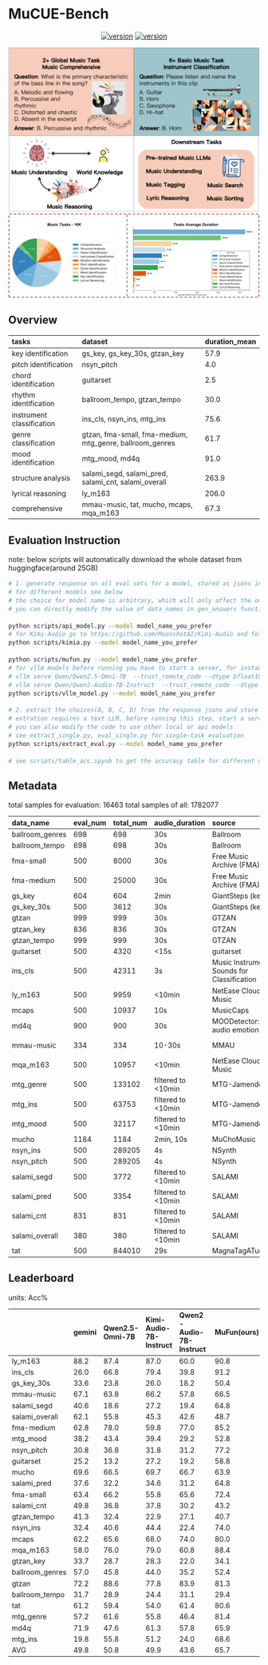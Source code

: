 # MuCUE-Bench

<div align="center">
    <a href="https://arxiv.org/abs/2508.01178"><img src="https://img.shields.io/badge/arXiv-2508.01178-b31b1b" alt="version"></a>
    <a href="https://huggingface.co/datasets/Yi3852/MuCUE"><img src="https://img.shields.io/badge/HuggingFace-Data-ffc107" alt="version"></a>
</div>

![MuCUE](./MuCUE.png)
![Data Distribution](./data_analyse.png)

## Overview

| tasks                     | dataset                                                  | duration_mean |
|:---------------------------|:----------------------------------------------------------|:---------------|
| key identification        | gs_key, gs_key_30s, gtzan_key                            | 57.9          |
| pitch identification      | nsyn_pitch                                               | 4.0           |
| chord identification      | guitarset                                                | 2.5           |
| rhythm identification     | ballroom_tempo, gtzan_tempo                              | 30.0          |
| instrument classification | ins_cls, nsyn_ins, mtg_ins                               | 75.6          |
| genre classification      | gtzan, fma-small, fma-medium, mtg_genre, ballroom_genres | 61.7          |
| mood identification       | mtg_mood, md4q                                           | 91.0          |
| structure analysis        | salami_segd, salami_pred, salami_cnt, salami_overall     | 263.9         |
| lyrical reasoning         | ly_m163                                                  | 206.0         |
| comprehensive             | mmau-music, tat, mucho, mcaps, mqa_m163                  | 67.3          |

## Evaluation Instruction

note: below scripts will automatically download the whole dataset from huggingface(around 25GB)

```bash
# 1. generate response on all eval sets for a model, stored as jsons in outputs folder
# for different models see below
# the choice for model name is arbitrary, which will only affect the output json file name
# you can directly modify the value of data_names in gen_answers function(scripts/eval_single.py) to generate answers for only the desired eval sets

python scripts/api_model.py --model model_name_you_prefer
# for Kimi-Audio go to https://github.com/MoonshotAI/Kimi-Audio and follow the installation instructions there
python scripts/kimia.py --model model_name_you_prefer

python scripts/mufun.py --model model_name_you_prefer
# for vllm models before running you have to start a server, for instance: 
# vllm serve Qwen/Qwen2.5-Omni-7B  --trust_remote_code --dtype bfloat16
# vllm serve Qwen/Qwen2-Audio-7B-Instruct  --trust_remote_code --dtype bfloat16 --chat-template-content-format string
python scripts/vllm_model.py --model model_name_you_prefer

# 2. extract the choices(A, B, C, D) from the response jsons and store back, then calculate the accuracy for each eval sets
# extration requires a text LLM, before running this step, start a server: vllm serve Qwen/Qwen3-8B --port 8008
# you can also modify the code to use other local or api models
# see extract_single.py, eval_single.py for single-task evaluation
python scripts/extract_eval.py --model model_name_you_prefer

# see scripts/table_acc.ipynb to get the accuracy table for different models you have evaluated
```

## Metadata

total samples for evaluation: 16463
total samples of all: 1782077

| data_name       | eval_num | total_num | audio_duration     | source                                     | notes               |
|:-----------------|:----------|:-----------|:--------------------|:--------------------------------------------|:---------------------|
| ballroom_genres | 698      | 698       | 30s                | Ballroom                                   |                     |
| ballroom_tempo  | 698      | 698       | 30s                | Ballroom                                   |                     |
| fma-small       | 500      | 8000      | 30s                | Free Music Archive (FMA)                   |                     |
| fma-medium      | 500      | 25000     | 30s                | Free Music Archive (FMA)                   |                     |
| gs_key          | 604      | 604       | 2min               | GiantSteps (key)                           |                     |
| gs_key_30s      | 500      | 3612      | 30s                | GiantSteps (key)                           |                     |
| gtzan           | 999      | 999       | 30s                | GTZAN                                      |                     |
| gtzan_key       | 836      | 836       | 30s                | GTZAN                                      |                     |
| gtzan_tempo     | 999      | 999       | 30s                | GTZAN                                      |                     |
| guitarset       | 500      | 4320      | <15s               | guitarset                                  |                     |
| ins_cls         | 500      | 42311     | 3s                 | Music Instrument Sounds for Classification |                     |
| ly_m163         | 500      | 9959      | <10min             | NetEase Cloud Music                        | proprietary         |
| mcaps           | 500      | 10937     | 10s                | MusicCaps                                  |                     |
| md4q            | 900      | 900       | 30s                | MOODetector:4Q audio emotion               |                     |
| mmau-music      | 334      | 334       | 10-30s             | MMAU                                       | v05.15.25 test-mini |
| mqa_m163        | 500      | 10957     | <10min             | NetEase Cloud Music                        | proprietary         |
| mtg_genre       | 500      | 133102    | filtered to <10min | MTG-Jamendo                                |                     |
| mtg_ins         | 500      | 63753     | filtered to <10min | MTG-Jamendo                                |                     |
| mtg_mood        | 500      | 32117     | filtered to <10min | MTG-Jamendo                                |                     |
| mucho           | 1184     | 1184      | 2min, 10s          | MuChoMusic                                 |                     |
| nsyn_ins        | 500      | 289205    | 4s                 | NSynth                                     |                     |
| nsyn_pitch      | 500      | 289205    | 4s                 | NSynth                                     |                     |
| salami_segd     | 500      | 3772      | filtered to <10min | SALAMI                                     |                     |
| salami_pred     | 500      | 3354      | filtered to <10min | SALAMI                                     |                     |
| salami_cnt      | 831      | 831       | filtered to <10min | SALAMI                                     |                     |
| salami_overall  | 380      | 380       | filtered to <10min | SALAMI                                     |                     |
| tat             | 500      | 844010    | 29s                | MagnaTagATune                              |                     |

## Leaderboard

units: Acc%

|                 | gemini | Qwen2.5-Omni-7B | Kimi-Audio-7B-Instruct | Qwen2-Audio-7B-Instruct | MuFun(ours)  |
|:-----------------|:--------|:-----------------|:------------------------|:-------------------------|:-------|
| ly_m163         | 88.2   | 87.4            | 87.0                   | 60.0                    | 90.8  |
| ins_cls         | 26.0   | 66.8            | 79.4                   | 39.8                    | 91.2  |
| gs_key_30s      | 33.6   | 23.8            | 26.0                   | 18.2                    | 50.4  |
| mmau-music      | 67.1   | 63.8            | 66.2                   | 57.8                    | 66.5  |
| salami_segd     | 40.6   | 18.6            | 27.2                   | 19.4                    | 64.8  |
| salami_overall  | 62.1   | 55.8            | 45.3                   | 42.6                    | 48.7  |
| fma-medium      | 62.8   | 78.0            | 59.8                   | 77.0                    | 85.2  |
| mtg_mood        | 38.2   | 43.4            | 39.4                   | 29.2                    | 52.8  |
| nsyn_pitch      | 30.8   | 36.8            | 31.8                   | 31.2                    | 77.2  |
| guitarset       | 25.2   | 13.2            | 27.2                   | 19.2                    | 58.8  |
| mucho           | 69.6   | 66.5            | 69.7                   | 66.7                    | 63.9  |
| salami_pred     | 37.6   | 32.2            | 34.6                   | 31.2                    | 64.8  |
| fma-small       | 63.4   | 66.2            | 55.8                   | 65.6                    | 72.4  |
| salami_cnt      | 49.8   | 36.8            | 37.8                   | 30.2                    | 43.2  |
| gtzan_tempo     | 41.3   | 32.4            | 22.9                   | 27.1                    | 40.7  |
| nsyn_ins        | 32.4   | 40.6            | 44.4                   | 22.4                    | 74.0  |
| mcaps           | 62.2   | 65.6            | 68.0                   | 74.0                    | 80.0  |
| mqa_m163        | 58.0   | 76.0            | 79.0                   | 60.8                    | 88.4  |
| gtzan_key       | 33.7   | 28.7            | 28.3                   | 22.0                    | 34.1  |
| ballroom_genres | 57.0   | 45.8            | 44.0                   | 35.2                    | 52.4  |
| gtzan           | 72.2   | 88.6            | 77.8                   | 83.9                    | 81.3  |
| ballroom_tempo  | 31.7   | 28.9            | 24.4                   | 31.1                    | 29.4  |
| tat             | 61.2   | 59.4            | 54.0                   | 61.4                    | 80.6  |
| mtg_genre       | 57.2   | 61.6            | 55.8                   | 46.4                    | 81.4  |
| md4q            | 71.9   | 47.6            | 61.3                   | 57.8                    | 65.9  |
| mtg_ins         | 19.8   | 55.8            | 51.2                   | 24.0                    | 68.6  |
| AVG             | 49.8   | 50.8            | 49.9                   | 43.6                    | 65.7  |
